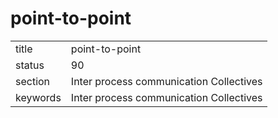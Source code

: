 # point-to-point


|          |                                         |
| -------- | --------------------------------------- |
| title    | point-to-point                          | 
| status   | 90                                      |
| section  | Inter process communication Collectives |
| keywords | Inter process communication Collectives |


